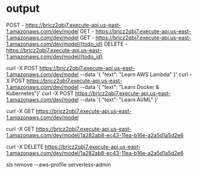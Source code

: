 # output

  POST - https://bricz2qbj7.execute-api.us-east-1.amazonaws.com/dev/model
  GET - https://bricz2qbj7.execute-api.us-east-1.amazonaws.com/dev/model
  GET - https://bricz2qbj7.execute-api.us-east-1.amazonaws.com/dev/model/{todo_id}
  DELETE - https://bricz2qbj7.execute-api.us-east-1.amazonaws.com/dev/model/{todo_id}


<!-- TEST API Endpoints -->
<!--create-->
curl -X POST https://bricz2qbj7.execute-api.us-east-1.amazonaws.com/dev/model --data '{ "text": "Learn AWS Lambda" }'
curl -X POST https://bricz2qbj7.execute-api.us-east-1.amazonaws.com/dev/model --data '{ "text": "Learn Docker & Kubernetes"}' 
curl -X POST https://bricz2qbj7.execute-api.us-east-1.amazonaws.com/dev/model --data '{ "text": "Learn AI/ML" }' 
<!-- list-->
curl -X GET https://bricz2qbj7.execute-api.us-east-1.amazonaws.com/dev/model 
<!-- get one passing todo_ID received as output of earlier command-->
curl -X GET https://bricz2qbj7.execute-api.us-east-1.amazonaws.com/dev/model/1a282ab8-ec43-11ea-b16e-a2a5d1a5d2e6


curl -X DELETE https://bricz2qbj7.execute-api.us-east-1.amazonaws.com/dev/model/1a282ab8-ec43-11ea-b16e-a2a5d1a5d2e6

<!-- Warning. Did not remove entry from DynamMoDB and have to remove manually-->
sls remove --aws-profile serverless-admin     

